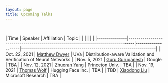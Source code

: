 ```yaml
---
layout: page
title: Upcoming Talks
---
```


<br>

| Time          | Speaker                                                                         | Affiliation        | Topic                                                             |
|               |                                                                                 |                    |                                                                   |
|---------------|---------------------------------------------------------------------------------|--------------------|-------------------------------------------------------------------|
| Oct. 22, 2021 | [Matthew Dwyer](https://matthewbdwyer.github.io/)                               | UVa                | Distribution-aware Validation and Verification of Neural Networks |
| Nov. 5, 2021  | [Guru Guruganesh](https://scholar.google.com/citations?user=lWrAwrwAAAAJ&hl=en) | Google             | TBA                                                               |
| Nov. 12, 2021 | [Zhuoran Yang](https://www.princeton.edu/~zy6/)                                 | Princeton Univ.    | TBA                                                               |
| Nov. 19, 2021 | [Thomas Wolf](https://thomwolf.io/)                                             | Hugging Face Inc.  | TBA                                                               |
| TBD           | [Xiaodong Liu](https://www.microsoft.com/en-us/research/people/xiaodl/)         | Microsoft Research | TBA                                                               |




